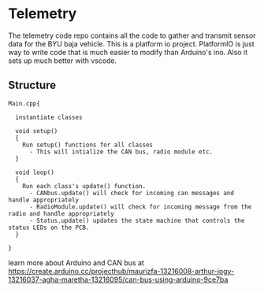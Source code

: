 # Telemetry

The telemetry code repo contains all the code to gather and transmit sensor data for the BYU baja vehicle. This is a platform io project. PlatformIO is just way to write code that is much easier to modify than Arduino's ino. Also it sets up much better with vscode.

## Structure

```
Main.cpp{

  instantiate classes

  void setup()
  {
    Run setup() functions for all classes
      - This will intialize the CAN bus, radio module etc.
  }

  void loop()
  {
    Run each class's update() function.
      - CANbus.update() will check for incoming can messages and handle appropriately
      - RadioModule.update() will check for incoming message from the radio and handle appropriately
      - Status.update() updates the state machine that controls the status LEDs on the PCB.
  }

}
```

learn more about Arduino and CAN bus at https://create.arduino.cc/projecthub/maurizfa-13216008-arthur-jogy-13216037-agha-maretha-13216095/can-bus-using-arduino-9ce7ba
